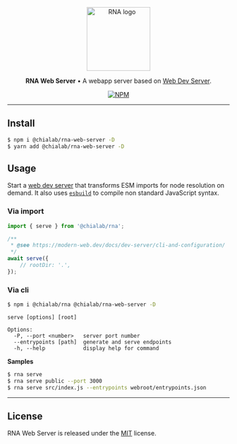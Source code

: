 <p align="center">
    <a href="https://www.chialab.io/p/rna">
        <img alt="RNA logo" width="144" height="144" src="https://raw.githack.com/chialab/rna/main/logo.svg" />
    </a>
</p>

<p align="center">
    <strong>RNA Web Server</strong> • A webapp server based on <a href="https://modern-web.dev/docs/dev-server/overview/">Web Dev Server</a>.
</p>

<p align="center">
    <a href="https://www.npmjs.com/package/@chialab/rna-web-server"><img alt="NPM" src="https://img.shields.io/npm/v/@chialab/rna-web-server.svg?style=flat-square"></a>
</p>

---

## Install

```sh
$ npm i @chialab/rna-web-server -D
$ yarn add @chialab/rna-web-server -D
```

## Usage

Start a [web dev server](https://modern-web.dev/docs/dev-server/overview/) that transforms ESM imports for node resolution on demand. It also uses [`esbuild`](https://esbuild.github.io/) to compile non standard JavaScript syntax.

### Via import

```js
import { serve } from '@chialab/rna';

/**
 * @see https://modern-web.dev/docs/dev-server/cli-and-configuration/
 */
await serve({
    // rootDir: '.',
});
```

### Via cli

```sh
$ npm i @chialab/rna @chialab/rna-web-server -D
```

```
serve [options] [root]

Options:
  -P, --port <number>   server port number
  --entrypoints [path]  generate and serve endpoints
  -h, --help            display help for command
```

**Samples**

```sh
$ rna serve
$ rna serve public --port 3000
$ rna serve src/index.js --entrypoints webroot/entrypoints.json
```

---

## License

RNA Web Server is released under the [MIT](https://github.com/chialab/rna/blob/master/packages/rna-web-server/LICENSE) license.
